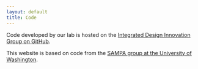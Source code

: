 ```yaml
---
layout: default
title: Code
---
```

Code developed by our lab is hosted on the [Integrated Design Innovation Group on GitHub](https://github.com/CMU-Integrated-Design-Innovation-Group). 


This website is based on code from the [SAMPA group at the University of Washington](https://github.com/uwsampa/research-group-web).

